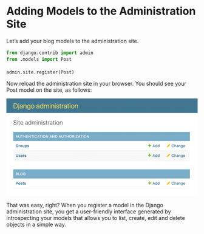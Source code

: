 # Adding Models to the Administration Site

Let’s add your blog models to the administration site. 

```python
from django.contrib import admin
from .models import Post

admin.site.register(Post)
```

Now reload the administration site in your browser. You should see your Post model on the site, as follows:

![adding_post_model_to_admin](media/adding_post_model_to_admin.png)

That was easy, right? When you register a model in the Django administration site, you get a user-friendly interface generated by introspecting your models that allows you to list, create, edit and
delete objects in a simple way.